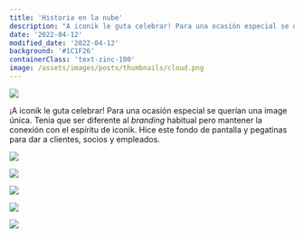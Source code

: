 ```yaml
---
title: 'Historia en la nube'
description: "A iconik le guta celebrar! Para una ocasión especial se querían una image única. Tenía que ser diferente al *branding* habitual pero mantener la conexión con el espíritu de iconik. Hice este fondo de pantalla y pegatinas para dar a clientes, socios y empleados"
date: '2022-04-12'
modified_date: '2022-04-12'
background: '#1C1F26'
containerClass: 'text-zinc-100'
image: /assets/images/posts/thumbnails/cloud.png
---
```


![](/assets/images/posts/story_cloud/000.png)

¡A iconik le guta celebrar! Para una ocasión especial se querían una image única. Tenía que ser diferente al *branding* habitual pero mantener la conexión con el espíritu de iconik. Hice este fondo de pantalla y pegatinas para dar a clientes, socios y empleados.

![](/assets/images/posts/story_cloud/001.png)

![](/assets/images/posts/story_cloud/002.png)

![](/assets/images/posts/story_cloud/003.png)

![](/assets/images/posts/story_cloud/005.png)

![](/assets/images/posts/story_cloud/006.png)
